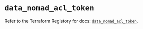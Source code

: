# `data_nomad_acl_token`

Refer to the Terraform Registory for docs: [`data_nomad_acl_token`](https://www.terraform.io/docs/providers/nomad/d/acl_token).
